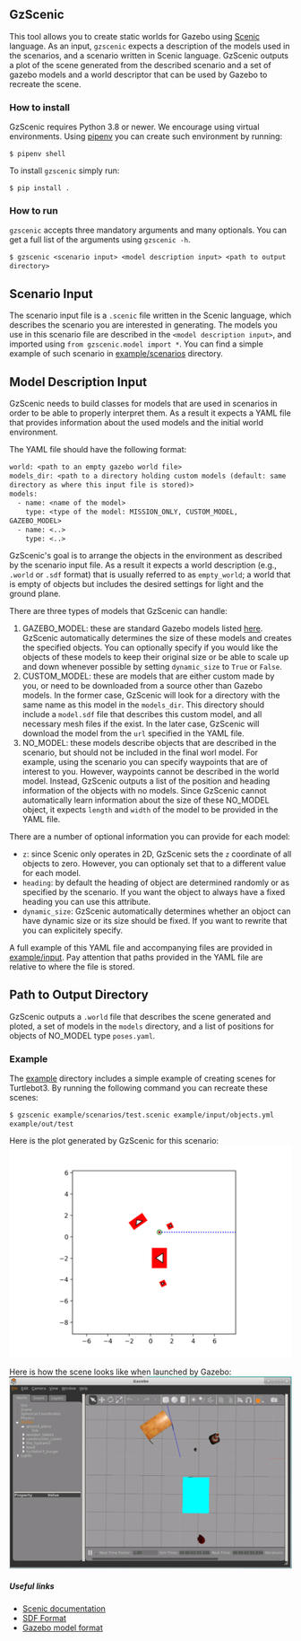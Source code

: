 ## GzScenic

This tool allows you to create static worlds for Gazebo using
[Scenic](https://scenic-lang.readthedocs.io/en/latest/quickstart.html) language.
As an input, `gzscenic` expects a description of the models used in the scenarios,
and a scenario written in Scenic language. GzScenic outputs a plot of the scene
generated from the described scenario and a set of gazebo models
and a world descriptor that can be used by Gazebo to recreate the scene.


### How to install

GzScenic requires Python 3.8 or newer. We encourage using virtual environments.
Using [pipenv](https://pipenv-fork.readthedocs.io/en/latest/) you can create such
environment by running:
```
$ pipenv shell
```
To install `gzscenic` simply run:
```
$ pip install .
```

### How to run

`gzscenic` accepts three mandatory arguments and many optionals. You can get a full
list of the arguments using `gzscenic -h`.
```
$ gzscenic <scenario input> <model description input> <path to output directory>
```

Scenario Input
--------------

The scenario input file is a `.scenic` file written in the Scenic language, which
describes the scenario you are interested in generating. The models you use in this
scenario file are described in the `<model description input>`, and imported using
`from gzscenic.model import *`. You can find a simple example of such scenario
in [example/scenarios](example/scenarios) directory.


Model Description Input
-----------------------

GzScenic needs to build classes for models that are used in scenarios in order to
be able to properly interpret them. As a result it expects a YAML file that provides
information about the used models and the initial world environment.

The YAML file should have the following format:
```
world: <path to an empty gazebo world file>
models_dir: <path to a directory holding custom models (default: same directory as where this input file is stored)>
models:
  - name: <name of the model>
    type: <type of the model: MISSION_ONLY, CUSTOM_MODEL, GAZEBO_MODEL>
  - name: <..>
    type: <..>
```

GzScenic's goal is to arrange the objects in the environment as described by the
scenario input file. As a result it expects a world description (e.g., `.world` or
`.sdf` format) that is usually referred to as `empty_world`; a world that is empty of
objects but includes the desired settings for light and the ground plane.

There are three types of models that GzScenic can handle:
1. GAZEBO\_MODEL: these are standard Gazebo models listed [here](https://github.com/osrf/gazebo_models). GzScenic automatically determines the size of these models and
creates the specified objects. You can optionally specify if you would like the
objects of these models to keep their original size or be able to scale up and down
whenever possible by setting `dynamic_size` to `True` or `False`.
2. CUSTOM\_MODEL: these are models that are either custom made by you, or need to
be downloaded from a source other than Gazebo models. In the former case, GzScenic
will look for a directory with the same name as this model in the `models_dir`. This
directory should include a `model.sdf` file that describes this custom model, and all
necessary mesh files if the exist. In the later case, GzScenic will download the
model from the `url` specified in the YAML file.
3. NO\_MODEL: these models describe objects that are described in the scenario, but
should not be included in the final worl model. For example, using the scenario
you can specify waypoints that are of interest to you. However, waypoints cannot
be described in the world model. Instead, GzScenic outputs a list of
the position and heading information of the objects with no models. Since GzScenic
cannot automatically learn information about the size of these NO\_MODEL object,
it expects `length` and `width` of the model to be provided in the YAML file.

There are a number of optional information you can provide for each model:
- `z`: since Scenic only operates in 2D, GzScenic sets the `z` coordinate of all
objects to zero. However, you can optionaly set that to a different value for each
model.
- `heading`: by default the heading of object are determined randomly or as specified
by the scenario. If you want the object to always have a fixed heading you can use
this attribute.
- `dynamic_size`: GzScenic automatically determines whether an objoct can have dynamic
size or its size should be fixed. If you want to rewrite that you can explicitely specify.

A full example of this YAML file and accompanying files are provided in [example/input](example/input). Pay attention that paths provided in the YAML file are relative to
where the file is stored.


Path to Output Directory
------------------------

GzScenic outputs a `.world` file that describes the scene generated and ploted,
a set of models in the `models` directory, and a list of positions for objects
of NO\_MODEL type `poses.yaml`.


### Example

The [example](example/) directory includes a simple example of creating scenes for
Turtlebot3. By running the following command you can recreate these scenes:
```
$ gzscenic example/scenarios/test.scenic example/input/objects.yml example/out/test
```

Here is the plot generated by GzScenic for this scenario:
![gzscenic plot](example/out/test/scenic_plot.png)

Here is how the scene looks like when launched by Gazebo:
![Gazebo screenshot](example/out/test/gazebo.png)

##### Useful links

- [Scenic documentation](https://scenic-lang.readthedocs.io/en/latest/quickstart.html#)
- [SDF Format](http://sdformat.org/spec)
- [Gazebo model format](http://gazebosim.org/tutorials/?tut=build_robot)
